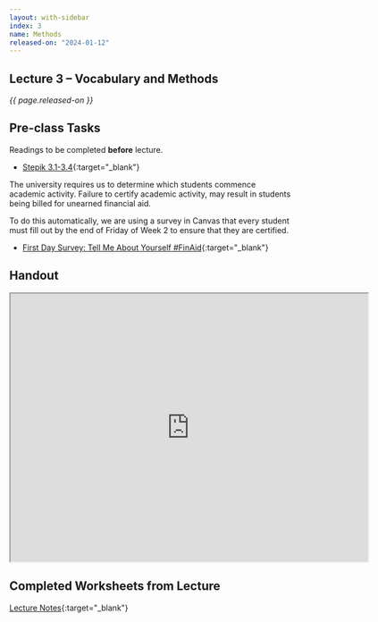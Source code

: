 ```yaml
---
layout: with-sidebar
index: 3
name: Methods
released-on: "2024-01-12"
---
```


## Lecture 3 – Vocabulary and Methods

_{{ page.released-on }}_

## Pre-class Tasks

Readings to be completed **before** lecture.

- [Stepik 3.1-3.4](https://stepik.org/lesson/559662/step/1?unit=553722){:target="_blank"}

The university requires us to determine which students commence academic activity. Failure to certify academic activity, may result in students being billed for unearned financial aid.

To do this automatically, we are using a survey in Canvas that every student must fill out by the end of Friday of Week 2
to ensure that they are certified.
- [First Day Survey: Tell Me About Yourself #FinAid](https://canvas.ucsd.edu/courses/52204/quizzes/160216){:target="_blank"} 

## Handout

<iframe src="https://drive.google.com/file/d/13KJHL47RD0Zzxe2MYgpQ8L_Q-qrAMsHG/preview" width="640" height="480" allow="autoplay"></iframe>

## Completed Worksheets from Lecture

[Lecture Notes](https://drive.google.com/drive/folders/1wb7kFona1CrCqfNWwkoDUqOFjPRM_VpG?usp=sharing){:target="_blank"}